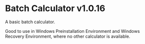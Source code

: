 # Batch Calculator v1.0.16
A basic batch calculator.

Good to use in Windows Preinstallation Environment and Windows Recovery Environment, where no other calculator is available.
